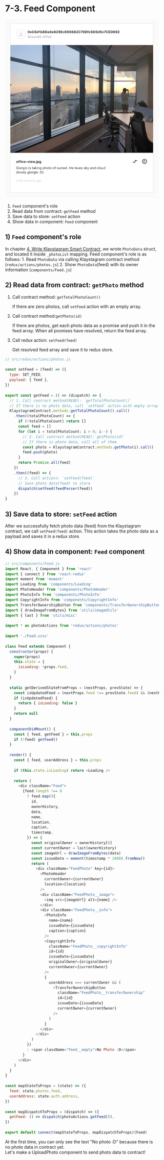 # 7-3. Feed Component

![klaystagram-feed](../images/klaystagram-feed.png)

1. `Feed` component's role
2. Read data from contract: `getFeed` method  
3. Save data to store: `setFeed` action  
4. Show data in component: `Feed` component

## 1\) `Feed` component's role

In chapter [4. Write Klaystagram Smart Contract](../4.-write-klaystagram-smart-contract.md), we wrote `PhotoData` struct, and located it inside `_photoList` mapping. Feed component's role is as follows: 1. Read `PhotoData` via calling Klaystagram contract method \(`redux/actions/photos.js`\) 2. Show `PhotoData`\(feed\) with its owner information \(`components/Feed.js`\)

## 2\) Read data from contract: `getPhoto` method

1. Call contract method: `getTotalPhotoCount()`  

   If there are zero photos, call `setFeed` action with an empty array.  

2. Call contract method:`getPhoto(id)`  

   If there are photos, get each photo data as a promise and push it in the feed array. When all promises have resolved, return the feed array.  

3. Call redux action: `setFeed(feed)`  

   Get resolved feed array and save it to redux store.  

```javascript
// src/redux/actions/photos.js

const setFeed = (feed) => ({
  type: SET_FEED,
  payload: { feed },
})

export const getFeed = () => (dispatch) => {
  // 1. Call contract method(READ): `getTotalPhotoCount()`
  // If there is no photo data, call `setFeed` action with empty array
  KlaystagramContract.methods.getTotalPhotoCount().call()
    .then((totalPhotoCount) => {
      if (!totalPhotoCount) return []
      const feed = []
      for (let i = totalPhotoCount; i > 0; i--) {
        // 2. Call contract method(READ):`getPhoto(id)`
        // If there is photo data, call all of them
        const photo = KlaystagramContract.methods.getPhoto(i).call()
        feed.push(photo)
      }
      return Promise.all(feed)
    })
    .then((feed) => {
      // 3. Call actions: `setFeed(feed)`
      // Save photo data(feed) to store
      dispatch(setFeed(feedParser(feed))
    })
}
```

## 3\) Save data to store: `setFeed` action

After we successfully fetch photo data \(feed\) from the Klaystagram contract, we call `setFeed(feed)` action. This action takes the photo data as a payload and saves it in a redux store.

## 4\) Show data in component: `Feed` component

```javascript
// src/components/Feed.js
import React, { Component } from 'react'
import { connect } from 'react-redux'
import moment from 'moment'
import Loading from 'components/Loading'
import PhotoHeader from 'components/PhotoHeader'
import PhotoInfo from 'components/PhotoInfo'
import CopyrightInfo from 'components/CopyrightInfo'
import TransferOwnershipButton from 'components/TransferOwnershipButton'
import { drawImageFromBytes} from 'utils/imageUtils'
import { last } from 'utils/misc'

import * as photoActions from 'redux/actions/photos'

import './Feed.scss'

class Feed extends Component {
  constructor(props) {
    super(props)
    this.state = {
      isLoading: !props.feed,
    }
  }

  static getDerivedStateFromProps = (nextProps, prevState) => {
    const isUpdatedFeed = (nextProps.feed !== prevState.feed) && (nextProps.feed !== null)
    if (isUpdatedFeed) {
      return { isLoading: false }
    }
    return null
  }

  componentDidMount() {
    const { feed, getFeed } = this.props
    if (!feed) getFeed()
  }

  render() {
    const { feed, userAddress } = this.props

    if (this.state.isLoading) return <Loading />

    return (
      <div className="Feed">
        {feed.length !== 0
          ? feed.map(({
            id,
            ownerHistory,
            data,
            name,
            location,
            caption,
            timestamp,
          }) => {
            const originalOwner = ownerHistory[0]
            const currentOwner = last(ownerHistory)
            const imageUrl = drawImageFromBytes(data)
            const issueDate = moment(timestamp * 1000).fromNow()
            return (
              <div className="FeedPhoto" key={id}>
                <PhotoHeader
                  currentOwner={currentOwner}
                  location={location}
                />
                <div className="FeedPhoto__image">
                  <img src={imageUrl} alt={name} />
                </div>
                <div className="FeedPhoto__info">
                  <PhotoInfo
                    name={name}
                    issueDate={issueDate}
                    caption={caption}
                  />
                  <CopyrightInfo
                    className="FeedPhoto__copyrightInfo"
                    id={id}
                    issueDate={issueDate}
                    originalOwner={originalOwner}
                    currentOwner={currentOwner}
                  />
                  {
                    userAddress === currentOwner && (
                      <TransferOwnershipButton
                        className="FeedPhoto__transferOwnership"
                        id={id}
                        issueDate={issueDate}
                        currentOwner={currentOwner}
                      />
                    )
                  }
                </div>
              </div>
            )
          })
          : <span className="Feed__empty">No Photo :D</span>
        }
      </div>
    )
  }
}

const mapStateToProps = (state) => ({
  feed: state.photos.feed,
  userAddress: state.auth.address,
})

const mapDispatchToProps = (dispatch) => ({
  getFeed: () => dispatch(photoActions.getFeed()),
})

export default connect(mapStateToProps, mapDispatchToProps)(Feed)
```

At the first time, you can only see the text "No photo :D" because there is no photo data in contract yet.  
Let's make a UploadPhoto component to send photo data to contract!

